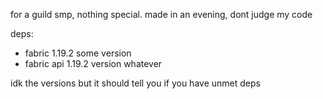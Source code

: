 for a guild smp, nothing special.
made in an evening, dont judge my code

deps:
- fabric 1.19.2 some version
- fabric api 1.19.2 version whatever

idk the versions but it should tell you if you have unmet deps
